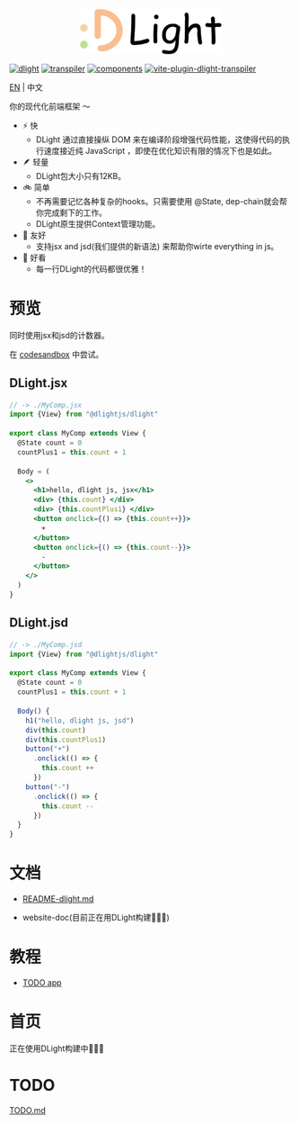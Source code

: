 <div style="margin: auto; width: 50%;">
  <img src="../imgs/logo_title.png"/>
</div>

[![dlight](https://badgen.net/npm/v/@dlightjs/dlight?label=@dlightjs/dlight)](https://www.npmjs.com/package/@dlightjs/dlight)
[![transpiler](https://badgen.net/npm/v/@dlightjs/transpiler?label=@dlightjs/transpiler)](https://www.npmjs.com/package/@dlightjs/transpiler)
[![components](https://badgen.net/npm/v/@dlightjs/components?label=@dlightjs/components)](https://www.npmjs.com/package/@dlightjs/components)
[![vite-plugin-dlight-transpiler](https://badgen.net/npm/v/vite-plugin-dlight-transpiler?label=vite-plugin-dlight-transpiler)](https://www.npmjs.com/package/https://badgen.net/npm/v/vite-plugin-dlight-transpiler?label=vite-plugin-dlight-transpiler)

[EN](../../README.md) | 中文

你的现代化前端框架 ～

* ⚡️ 快
  * DLight 通过直接操纵 DOM 来在编译阶段增强代码性能，这使得代码的执行速度接近纯 JavaScript ，即使在优化知识有限的情况下也是如此。
* 🪶 轻量
  * DLight包大小只有12KB。
* 🚲 简单
  * 不再需要记忆各种复杂的hooks。只需要使用 @State, dep-chain就会帮你完成剩下的工作。
  * DLight原生提供Context管理功能。
* 🍼 友好
  * 支持jsx and jsd(我们提供的新语法) 来帮助你wirte everything in js。
* 🦋 好看
  * 每一行DLight的代码都很优雅！

# 预览

同时使用jsx和jsd的计数器。

在 [codesandbox](https://codesandbox.io/p/sandbox/dlight-vite-quickstart-4tgogd) 中尝试。

## DLight.jsx

```jsx
// -> ./MyComp.jsx
import {View} from "@dlightjs/dlight"

export class MyComp extends View {
  @State count = 0  
  countPlus1 = this.count + 1 

  Body = (
    <>
      <h1>hello, dlight js, jsx</h1>
      <div> {this.count} </div>
      <div> {this.countPlus1} </div>
      <button onclick={() => {this.count++}}>
        +
      </button>
      <button onclick={() => {this.count--}}>
        -
      </button>
    </>
  )
}
```

## DLight.jsd

```js
// -> ./MyComp.jsd
import {View} from "@dlightjs/dlight"

export class MyComp extends View {
  @State count = 0  
  countPlus1 = this.count + 1  

  Body() {
    h1("hello, dlight js, jsd")
    div(this.count)
    div(this.countPlus1)
    button("+")
      .onclick(() => {
        this.count ++
      })
    button("-")
      .onclick(() => {
        this.count --
      })
  }
}
```

# 文档

- [README-dlight.md](./README-dlight-jsd.md)

- website-doc(目前正在用DLight构建👨🏻‍💻)


# 教程

* [TODO app](https://codesandbox.io/p/sandbox/dlight-todoapp-jsx-42t284)


# 首页

正在使用DLight构建中👨🏻‍💻
# TODO

[TODO.md](../TODO.md)
